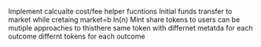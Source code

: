 Implement calcualte cost/fee helper fucntions
Initial funds transfer to market while cretaing market=b ln(n)
Mint share tokens to users  can be mutiple approaches to thisthere
    same token with differnet metatda for each outcome
    differnt tokens for each outcome

